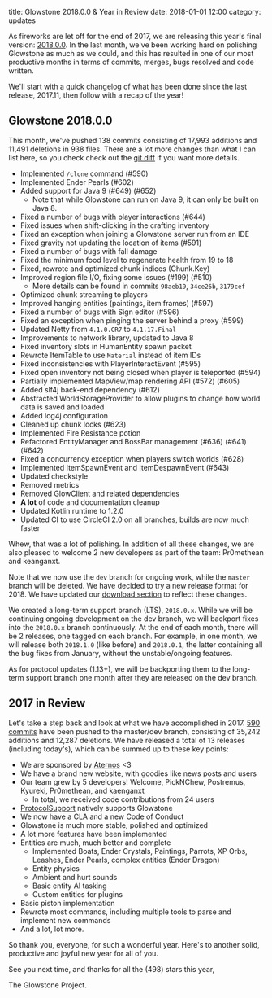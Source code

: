 title: Glowstone 2018.0.0 & Year in Review
date: 2018-01-01 12:00
category: updates

As fireworks are let off for the end of 2017, we are releasing this year's final version: [2018.0.0](https://github.com/GlowstoneMC/Glowstone/releases/tag/2018.0.0). In the last month, we've been working hard on polishing Glowstone as much as we could, and this has resulted in one of our most productive months in terms of commits, merges, bugs resolved and code written.

We'll start with a quick changelog of what has been done since the last release, 2017.11, then follow with a recap of the year!

## Glowstone 2018.0.0

This month, we've pushed 138 commits consisting of 17,993 additions and 11,491 deletions in 938 files.
There are a lot more changes than what I can list here, so you check check out the [git diff](https://github.com/GlowstoneMC/Glowstone/compare/8c41069fb9098cede2daf7849df61df2d25c6536...2018.0.0) if you want more details.

* Implemented `/clone` command (#590)
* Implemented Ender Pearls (#602)
* Added support for Java 9 (#649) (#652)
  * Note that while Glowstone can run on Java 9, it can only be built on Java 8.
* Fixed a number of bugs with player interactions (#644)
* Fixed issues when shift-clicking in the crafting inventory
* Fixed an exception when joining a Glowstone server run from an IDE
* Fixed gravity not updating the location of items (#591)
* Fixed a number of bugs with fall damage
* Fixed the minimum food level to regenerate health from 19 to 18
* Fixed, rewrote and optimized chunk indices (Chunk.Key)
* Improved region file I/O, fixing some issues (#199) (#510)
  * More details can be found in commits `98aeb19`, `34ce26b`, `3179cef`
* Optimized chunk streaming to players
* Improved hanging entities (paintings, item frames) (#597)
* Fixed a number of bugs with Sign editor (#596)
* Fixed an exception when pinging the server behind a proxy (#599)
* Updated Netty from `4.1.0.CR7` to `4.1.17.Final`
* Improvements to network library, updated to Java 8
* Fixed inventory slots in HumanEntity spawn packet
* Rewrote ItemTable to use `Material` instead of item IDs
* Fixed inconsistencies with PlayerInteractEvent (#595)
* Fixed open inventory not being closed when player is teleported (#594)
* Partially implemented MapView/map rendering API (#572) (#605)
* Added slf4j back-end dependency (#612)
* Abstracted WorldStorageProvider to allow plugins to change how world data is saved and loaded
* Added log4j configuration
* Cleaned up chunk locks (#623)
* Implemented Fire Resistance potion
* Refactored EntityManager and BossBar management (#636) (#641) (#642)
* Fixed a concurrency exception when players switch worlds (#628)
* Implemented ItemSpawnEvent and ItemDespawnEvent (#643)
* Updated checkstyle
* Removed metrics
* Removed GlowClient and related dependencies
* **A lot** of code and documentation cleanup
* Updated Kotlin runtime to 1.2.0
* Updated CI to use CircleCI 2.0 on all branches, builds are now much faster

Whew, that was a lot of polishing. In addition of all these changes, we are also pleased to welcome 2 new developers as part of the team: Pr0methean and keanganxt.

Note that we now use the `dev` branch for ongoing work, while the `master` branch will be deleted. We have decided to try a new release format for 2018. We have updated our [download section](https://glowstone.net/#downloads) to reflect these changes.

We created a long-term support branch (LTS), `2018.0.x`. While we will be continuing ongoing development on the dev branch, we will backport fixes into the `2018.0.x` branch continuously. At the end of each month, there will be 2 releases, one tagged on each branch. For example, in one month, we will release both `2018.1.0` (like before) and `2018.0.1`, the latter containing all the bug fixes from January, without the unstable/ongoing features. 

As for protocol updates (1.13+), we will be backporting them to the long-term support branch one month after they are released on the dev branch.

## 2017 in Review

Let's take a step back and look at what we have accomplished in 2017.
[590 commits](https://github.com/GlowstoneMC/Glowstone/compare/5d4561c0727b3af5f362f187a239930f22292096...2018.0.0) have been pushed to the master/dev branch, consisting of 35,242 additions and 12,287 deletions.
We have released a total of 13 releases (including today's), which can be summed up to these key points:

* We are sponsored by [Aternos](https://aternos.org/) <3
* We have a brand new website, with goodies like news posts and users
* Our team grew by 5 developers! Welcome, PickNChew, Postremus, Kyureki, Pr0methean, and kaenganxt
  * In total, we received code contributions from 24 users
* [ProtocolSupport](https://github.com/ProtocolSupport/ProtocolSupport) natively supports Glowstone
* We now have a CLA and a new Code of Conduct
* Glowstone is much more stable, polished and optimized
* A lot more features have been implemented
* Entities are much, much better and complete
  * Implemented Boats, Ender Crystals, Paintings, Parrots, XP Orbs, Leashes, Ender Pearls, complex entities (Ender Dragon)
  * Entity physics
  * Ambient and hurt sounds
  * Basic entity AI tasking
  * Custom entities for plugins
* Basic piston implementation
* Rewrote most commands, including multiple tools to parse and implement new commands
* And a lot, lot more.

So thank you, everyone, for such a wonderful year. Here's to another solid, productive and joyful new year for all of you.

See you next time, and thanks for all the (498) stars this year,

The Glowstone Project.
